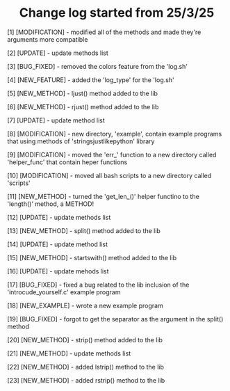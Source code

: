 <h1 align='center'>Change log started from 25/3/25</h1>
<p>[1] [MODIFICATION] - modified all of the methods and made they're arguments more compatible</p>
<p>[2] [UPDATE] - update methods list</p>
<p>[3] [BUG_FIXED] - removed the colors feature from the 'log.sh'</p>
<p>[4] [NEW_FEATURE] - added the 'log_type' for the 'log.sh'</p>
<p>[5] [NEW_METHOD] - ljust() method added to the lib</p>
<p>[6] [NEW_METHOD] - rjust() method added to the lib</p>
<p>[7] [UPDATE] - update method list</p>
<p>[8] [MODIFICATION] - new directory, 'example', contain example programs that using methods of 'stringsjustlikepython' library</p>
<p>[9] [MODIFICATION] - moved the 'err_' function to a new directory called 'helper_func' that contain heper functions</p>
<p>[10] [MODIFICATION] - moved all bash scripts to a new directory called 'scripts'</p>
<p>[11] [NEW_METHOD] - turned the 'get_len_()' helper functino to the 'length()' method, a METHOD!</p>
<p>[12] [UPDATE] - update methods list</p>
<p>[13] [NEW_METHOD] - split() method added to the lib</p>
<p>[14] [UPDATE] - update method list</p>
<p>[15] [NEW_METHOD] - startswith() method added to the lib</p>
<p>[16] [UPDATE] - update mehods list</p>
<p>[17] [BUG_FIXED] - fixed a bug related to the lib inclusion of the 'introcude_yourself.c' example program</p>
<p>[18] [NEW_EXAMPLE] - wrote a new example program</p>
<p>[19] [BUG_FIXED] - forgot to get the separator as the argument in the split() method</p>
<p>[20] [NEW_METHOD] - strip() method added to the lib</p>
<p>[21] [NEW_METHOD] - update methods list</p>
<p>[22] [NEW_METHOD] - added lstrip() method to the lib</p>
<p>[23] [NEW_METHOD] - added rstrip() method to the lib</p>
